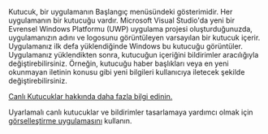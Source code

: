 ﻿Kutucuk, bir uygulamanın Başlangıç menüsündeki gösterimidir. Her uygulamanın bir kutucuğu vardır. Microsoft Visual Studio'da yeni bir Evrensel Windows Platformu (UWP) uygulama projesi oluşturduğunuzda, uygulamanızın adını ve logosunu görüntüleyen varsayılan bir kutucuk içerir. Uygulamanız ilk defa yüklendiğinde Windows bu kutucuğu görüntüler. Uygulamanız yüklendikten sonra, kutucuğun içeriğini bildirimler aracılığıyla değiştirebilirsiniz. Örneğin, kutucuğu haber başlıkları veya en yeni okunmayan iletinin konusu gibi yeni bilgileri kullanıcıya iletecek şekilde değiştirebilirsiniz.

[Canlı Kutucuklar hakkında daha fazla bilgi edinin.](https://docs.microsoft.com/windows/uwp/controls-and-patterns/tiles-and-notifications-creating-tiles)

Uyarlamalı canlı kutucuklar ve bildirimler tasarlamaya yardımcı olmak için [görselleştirme uygulamasını](https://docs.microsoft.com/windows/uwp/controls-and-patterns/tiles-and-notifications-notifications-visualizer) kullanın.
